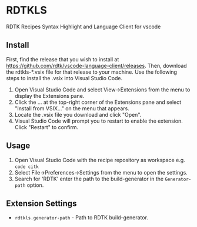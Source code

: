 # RDTKLS

RDTK Recipes Syntax Highlight and Language Client for vscode

## Install 

First, find the release that you wish to install at https://github.com/rdtk/vscode-language-client/releases. Then, download the rdtkls-*.vsix file for that release to your machine. Use the following steps to install the .vsix into Visual Studio Code.

1. Open Visual Studio Code and select View->Extensions from the menu to display the Extensions pane.
2. Click the ... at the top-right corner of the Extensions pane and select "Install from VSIX..." on the menu that appears.
3. Locate the .vsix file you download and click "Open".
4. Visual Studio Code will prompt you to restart to enable the extension. Click "Restart" to confirm.


## Usage

1. Open Visual Studio Code with the recipe repository as workspace e.g. `code citk`
2. Select File->Preferences->Settings from the menu to open the settings.
3. Search for 'RDTK' enter the path to the build-generator in the `Generator-path` option.

## Extension Settings

* `rdtkls.generator-path` - Path to RDTK build-generator.
